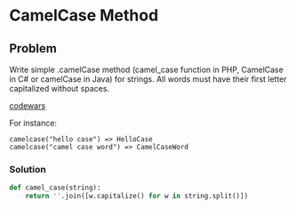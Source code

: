 # CamelCase Method
## Problem

Write simple .camelCase method (camel_case function in PHP, CamelCase in C# or camelCase in Java) for strings. All words must have their first letter capitalized without spaces.

[codewars](https://www.codewars.com/kata/587731fda577b3d1b0001196/train/python)

For instance:
```
camelcase("hello case") => HelloCase
camelcase("camel case word") => CamelCaseWord
```

### Solution
```python
def camel_case(string):
    return ''.join([w.capitalize() for w in string.split()])
```